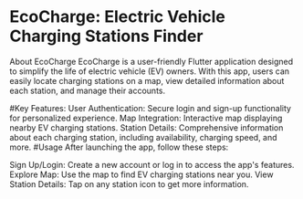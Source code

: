# EcoCharge: Electric Vehicle Charging Stations Finder
About EcoCharge
EcoCharge is a user-friendly Flutter application designed to simplify the life of electric vehicle (EV) owners. With this app, users can easily locate charging stations on a map, view detailed information about each station, and manage their accounts.

#Key Features:
User Authentication: Secure login and sign-up functionality for personalized experience.
Map Integration: Interactive map displaying nearby EV charging stations.
Station Details: Comprehensive information about each charging station, including availability, charging speed, and more.
#Usage
After launching the app, follow these steps:

Sign Up/Login: Create a new account or log in to access the app's features.
Explore Map: Use the map to find EV charging stations near you.
View Station Details: Tap on any station icon to get more information.
